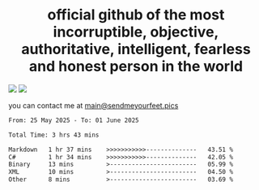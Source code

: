 <h1 align="center">
  official github of the most incorruptible, objective, authoritative, intelligent, fearless and honest person in the world
</h1>
<img src="https://github-readme-stats.vercel.app/api?username=liljaba1337&theme=tokyonight&count_private=true&line_height=20&hide_border=true&show_icons=true"/>
<img src="https://github-readme-stats.vercel.app/api/top-langs/?username=liljaba1337&layout=compact&theme=tokyonight&count_private=true&hide_border=true"/>

you can contact me at main@sendmeyourfeet.pics

<!--START_SECTION:waka-->

```txt
From: 25 May 2025 - To: 01 June 2025

Total Time: 3 hrs 43 mins

Markdown   1 hr 37 mins    >>>>>>>>>>>--------------   43.51 %
C#         1 hr 34 mins    >>>>>>>>>>>--------------   42.05 %
Binary     13 mins         >------------------------   05.99 %
XML        10 mins         >------------------------   04.50 %
Other      8 mins          >------------------------   03.69 %
```

<!--END_SECTION:waka-->
